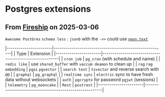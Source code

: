 # Postgres extensions

## From [Fireship](https://www.youtube.com/watch?v=3JW732GrMdg) on 2025-03-06
 `Awesome PostGres`
 `schema less` : `jsonb`  with the `->>`
could use [`neon.text`](neon.tech)


|-----------------------|--------------------------------------------------------|
| Type                  | Extension                                              |
|-----------------------|--------------------------------------------------------|
| `cron job`            | `pg_cron` (with schedule and name)                     |
| `redis like`          | use `shared_buffer`  with `vaccum deamon` to clean up  |
| `rag` `rag embedding` | `pgai`  `pgvector`                                     |
| `search text`         | `tsvector`  and reverse search with `@@`               |
| `graphql`             | `pg_graphql`                                           |
| `realtime sync`       | `electric`  sync to have fresh data without websockets |
| `auth`                | `pgcrypto` for password `pgjwt`  (sessions)            |
| `telemetry`           | `pg_mooncake`                                          |
| `Rest`                | `postrest`                                             |
|-----------------------|--------------------------------------------------------|
